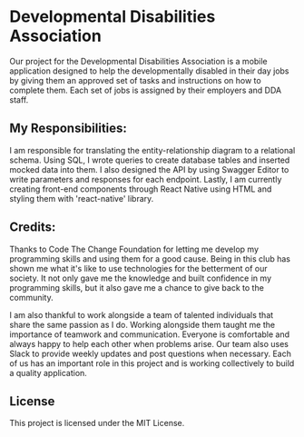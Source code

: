 # Developmental Disabilities Association

Our project for the Developmental Disabilities Association is a mobile application designed to help the developmentally disabled in their day jobs by giving them an approved set of tasks and instructions on how to complete them. Each set of jobs is assigned by their employers and DDA staff.

## My Responsibilities:

I am responsible for translating the entity-relationship diagram to a relational schema. Using SQL, I wrote queries to create database tables and inserted mocked data into them. I also designed the API by using Swagger Editor to write parameters and responses for each endpoint. Lastly, I am currently creating front-end components through React Native using HTML and styling them with 'react-native' library.

## Credits:

Thanks to Code The Change Foundation for letting me develop my programming skills and using them for a good cause. Being in this club has shown me what it's like to use technologies for the betterment of our society. It not only gave me the knowledge and built confidence in my programming skills, but it also gave me a chance to give back to the community. 

I am also thankful to work alongside a team of talented individuals that share the same passion as I do. Working alongside them taught me the importance of teamwork and communication. Everyone is comfortable and always happy to help each other when problems arise. Our team also uses Slack to provide weekly updates and post questions when necessary. Each of us has an important role in this project and is working collectively to build a quality application. 

## License
This project is licensed under the MIT License.
